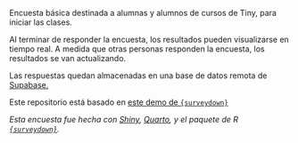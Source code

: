 Encuesta básica destinada a alumnas y alumnos de cursos de Tiny, para iniciar las clases.

Al terminar de responder la encuesta, los resultados pueden visualizarse en tiempo real. A medida que otras personas responden la encuesta, los resultados se van actualizando.

Las respuestas quedan almacenadas en una base de datos remota de [Supabase.](https://supabase.com)

Este repositorio está basado en [este demo de `{surveydown}`](https://github.com/surveydown-dev/demo-reactive-plot)

_Esta encuesta fue hecha con [Shiny](https://shiny.posit.co), [Quarto](https://quarto.org/docs/computations/r.html), y el paquete de R [`{surveydown}`](https://surveydown.org)._
